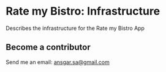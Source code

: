 # Rate my Bistro: Infrastructure

Describes the infrastructure for the Rate my Bistro App

## Become a contributor

Send me an email: ansgar.sa@gmail.com
